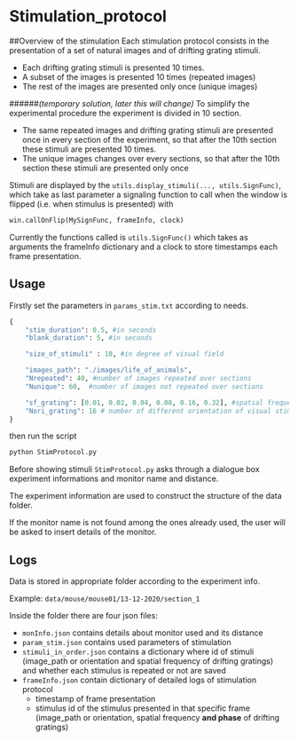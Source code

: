 # Stimulation_protocol

##Overview of the stimulation
Each stimulation protocol consists in the presentation of a set of natural images and of drifting grating stimuli.
* Each drifting grating stimuli is presented 10 times. 
* A subset of the images is presented 10 times (repeated images)
* The rest of the images are presented only once (unique images)

######_(temporary solution, later this will change)_ 
To simplify the experimental procedure the experiment 
is divided in 10 section.
* The same repeated images and drifting grating stimuli are presented once in every section of the experiment, so that
after the 10th section these stimuli are presented 10 times.
* The unique images changes over every sections, so that after the 10th section these stimuli are presented only once

Stimuli are displayed by the `utils.display_stimuli(..., utils.SignFunc)`, which take as last parameter a signaling
function to call when the window is flipped (i.e. when stimulus is presented) with
```python
win.callOnFlip(MySignFunc, frameInfo, clock)
```
Currently the functions called is `utils.SignFunc()` which takes as arguments the frameInfo dictionary and a clock
to store timestamps each frame presentation.

## Usage
Firstly set the parameters in `params_stim.txt` according to needs.

```python
{
    "stim_duration": 0.5, #in seconds
    "blank_duration": 5, #in seconds

    "size_of_stimuli" : 10, #in degree of visual field

    "images_path": "./images/life_of_animals", 
    "Nrepeated": 40, #number of images repeated over sections
    "Nunique": 60,  #number of images not repeated over sections

    "sf_grating": [0.01, 0.02, 0.04, 0.08, 0.16, 0.32], #spatial frequency of grating stimuli in cycles per degree
    "Nori_grating": 16 # number of different orientation of visual stimuli
}
```

then run the script
```bash
python StimProtocol.py
```
Before showing stimuli `StimProtocol.py` asks through a dialogue box experiment informations 
and monitor name and distance.

The experiment information are used to construct the structure of the data folder. 

If the monitor name is not found among the ones already used, the user will be asked to insert details
of the monitor.

## Logs
Data is stored in appropriate folder according to the experiment info.

Example: `data/mouse/mouse01/13-12-2020/section_1`

Inside the folder there are four json files:
* `monInfo.json` contains details about monitor used and its distance
* `param_stim.json` contains used parameters of stimulation
* `stimuli_in_order.json` contains a dictionary where id of stimuli (image_path or orientation
  and spatial frequency of drifting gratings) and whether each stimulus is repeated or not are saved
* `frameInfo.json` contain dictionary of detailed logs of stimulation protocol
    * timestamp of frame presentation
    * stimulus id of the stimulus presented in that specific frame (image_path or orientation, 
      spatial frequency **and phase** of drifting gratings)






